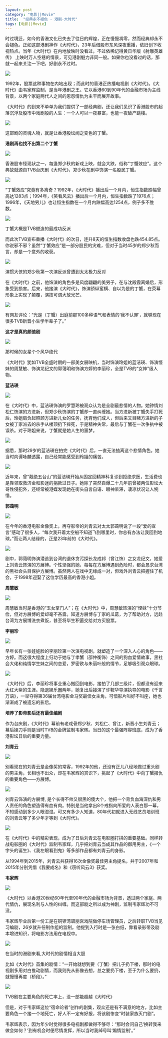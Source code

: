 ```yaml
---
layout: post
category: "电影||Movie"
title:  "经典永不褪色 - 港剧·大时代"
tags: [电影||Movie] 
---
```

 时过境迁，如今的香港文化已失去了往日的辉煌，正在慢慢凋零，然而经典却永不会褪色。正如这部港剧神作《大时代》，23年后借股市东风深夜重播，依旧创下收视热点。当年《大时代》在内地放映时没看过，不过依稀记得黄日华版《射雕英雄传》 上映时万人空巷的情景，可见港剧魅力非同一般。如果你也没看过的话，那就一起来关注一下吧，好剧永不过时。    
<p>
	<strong><img src="http://ww4.sinaimg.cn/mw690/4df62ff3gw1es4rd4ilqyj20d30fewhb.jpg" /></strong> 
</p>

<p>
	1992年，股票这种事物在内地出现；而此时的香港正热播电视剧《大时代》。《大时代》由韦家辉监制，是当年港剧之王。它以香港60到90年代的金融市场为主线背景，以两个家庭两代人之间的恩怨情仇为主干而展开故事。
</p>
<p>
	《大时代》的到来不单单为我们提供了一部经典剧，还让我们见识了香港股市的起落沉浮及股市中戏剧般的人生：一个人可以一夜暴富，也能一夜破产跳楼。
</p>
<p>
	<strong><img src="http://p2.pstatp.com/large/3547/4522478023" /></strong> 
</p>
<p>
	这部剧的灵魂人物，就是让香港股坛闻之变色的丁蟹。
</p>
<p>
	<strong>港剧再也找不出第二个丁蟹</strong> 
</p>
<p>
	<img src="http://p3.pstatp.com/large/3547/4522350455" /> 
</p>
<p>
	香港股市怪现状之一，每逢郑少秋的新戏上映，就会大跌，俗称“丁蟹效应”。这个典故就源自TVB台庆剧《大时代》，郑少秋在剧中饰演一名股民丁蟹。
</p>
<p>
	<img src="http://p2.pstatp.com/large/3546/4845924807" /> 
</p>
<p>
	“丁蟹效应”究竟有多离奇？1992年，《大时代》播出后一个月内，恒生指数跌幅曾高达1283点；1994年，《笑看风云》播出后一个月内，恒生指数跌了1976点；1996年，《天地男儿》也让恒生指数在一个月内跌幅高达1254点，例子多不胜数。
</p>
<p>
	<img src="http://p3.pstatp.com/large/3551/3745406676" /> 
</p>
<p>
	丁蟹大概是TVB塑造的最成功反派
</p>
<p>
	而此次TVB宣布重播《大时代》的次日，连升8天的恒生指数收盘也跌454.85点。你说邪不邪？虽然“丁蟹效应”是一部分股民的灾难，但对于当时45岁的郑少秋而言，却是一个意外的收获。
</p>
<p>
	<img src="http://p2.pstatp.com/large/3550/4269222928" /> 
</p>
<p>
	演惯大侠的郑少秋第一次演反派曾遭到太太极力反对
</p>
<p>
	在《大时代》之前，他饰演的角色多是风度翩翩的美男子，在与沈殿霞离婚后，形象受到损害。后来，他接演《大时代》，饰演骄纵蛮横、自以为是的丁蟹，在荧幕形象上实现了颠覆，演技可谓大放光芒。
</p>
<p>
	<img src="http://p2.pstatp.com/large/3546/4845958043" /> 
</p>
<p>
	有网友评论：“光是（丁蟹）出庭前那100多种语气和表情的‘我不认罪’，就够现在很多TVB新晋小生学半辈子了。”
</p>
<p>
	<strong>这才是真的颜值剧</strong> 
</p>
<p>
	<img src="http://p1.pstatp.com/large/3550/4269255733" /> 
</p>
<p>
	那时候的女星个个风华绝代
</p>
<p>
	《大时代》犹如TVB全盛时期的一部美女展映机，当时饰演玲姐的蓝洁瑛、饰演悭妹的周慧敏、饰演龙纪文的郭蔼明和饰演方婷的李丽珍，全是TVB的“女神”级人物。
</p>
<p>
	<strong>蓝洁瑛</strong> 
</p>
<p>
	<img src="http://p2.pstatp.com/large/3551/3745459557" /> 
</p>
<p>
	在《大时代》中，蓝洁瑛饰演的罗慧玲被观众认为是全剧最悲情的人物。她钟情刘松仁饰演的方进新，但郑少秋饰演的丁蟹却一直纠缠她。当方进新被丁蟹失手打死后，玲姐肩负起照顾方进新儿女的任务，抚育他们成人，但后来又目睹方进新的子女被丁家派去的杀手从楼顶扔下摔死，于是精神失常，最后与丁蟹在一次争执中被误杀。对于玲姐来说，丁蟹就是她人生的噩梦。
</p>
<p>
	<img src="http://p3.pstatp.com/large/3544/5420708964" /> 
</p>
<p>
	据悉，那时29岁的蓝洁瑛在拍完《大时代》后，一直无法抽离这个悲情角色。她当时向谭咏麟透露，自己经常能感受到玲姐的痛苦。
</p>
<p>
	<img src="http://p2.pstatp.com/large/3548/4491759980" /> 
</p>
<p>
	近年来，曾“靓绝五台山”的蓝洁瑛开始从固定回精神科复诊到拒绝求医，生活费也是靠领取救济金和影迷的捐款过日子。她除了突然自爆二十几年前曾被两位影坛大哥性侵犯外，还经常被港媒发现她在街头自言自语、眼神呆滞，凄凉状况让人惋惜。
</p>
<p>
	<strong>郭蔼明</strong> 
</p>
<p>
	<img src="http://p2.pstatp.com/large/3544/5420783023" /> 
</p>
<p>
	在今年的香港电影金像奖上，再夺影帝的刘青云对太太郭蔼明说了一段“爱的宣言”感动了很多人，“每次我开着太空船不知道飞到哪里时，你总有办法让我回到地球。”而让两人结缘的，正是23年前的《大时代》。
</p>
<p>
	<img src="http://p3.pstatp.com/large/3550/4269371868" /> 
</p>
<p>
	剧中，郭蔼明饰演潜逃到台湾的退休贪污探长龙成邦（曾江饰）之女龙纪文，她爱上刘青云饰演的方展博。个性坚强的她，每每在方展博遇到危险时，都会恳求台湾的黑社会头目保护方展博。虽然两人在戏中无缘成一对，但戏外刘青云把握住了机会，于1998年迎娶了这位学历最高的香港小姐。
</p>
<p>
	<strong>周慧敏</strong> 
</p>
<p>
	<img src="http://p2.pstatp.com/large/3548/4491921106" /> 
</p>
<p>
	周慧敏当时是香港的“玉女掌门人”；在《大时代》中，周慧敏饰演的“悭妹”十分节俭，但对方展博的爱却毫不吝啬。知道方展博与丁家的瓜葛，为了帮助对方，远赴台湾为方展博洗衣煮饭，甚至将毕生积蓄交给对方买股票。
</p>
<p>
	<strong>李丽珍</strong> 
</p>
<p>
	<img src="http://p3.pstatp.com/large/3544/5420841418" /> 
</p>
<p>
	早年长有一张娃娃脸的李丽珍第一次演电视剧，就塑造了一个深入人心的角色——方婷。而这很大程度上归功于她与丁孝蟹（邵仲衡饰）之间的狗血爱情故事，黑社会大佬和纯情学生妹之间的恋爱，罗密欧与朱丽叶般的情节，足够吸引观众眼球。
</p>
<p>
	<img src="http://p2.pstatp.com/large/3551/3745502789" /> 
</p>
<p>
	《大时代》后，李丽珍将事业重心搬回到电影，接拍了几部三级片，但都没有迎来大红大紫的生涯。隐退娱乐圈两年，她复出后接演了许鞍华导演执导的电影《千言万语》，一举夺得第36届台湾电影金马奖最佳女主角，可惜影片叫好不叫座，她也渐渐成了被遗忘的影后。
</p>
<p>
	<strong>培养了影帝影后还有最佳编剧</strong> 
</p>
<p>
	作为台庆剧，《大时代》幕前有老戏骨郑少秋、刘松仁、曾江，新晋小生刘青云；幕后操刀手则是当时TVB的金牌监制韦家辉。当日的这个最强阵容班底，成为了香港影坛日后的重要力量。
</p>
<p>
	<strong>刘青云</strong> 
</p>
<p>
	<img src="http://p3.pstatp.com/large/3544/5420990866" /> 
</p>
<p>
	别看现在的刘青云是金像奖的常客，1992年的他，还没有正儿八经地做过重头剧的男主角，长相也不出众，却在韦家辉的赏识下，挑起了《大时代》中向丁蟹报仇的重要角色——方展博。
</p>
<p>
	<img src="http://p3.pstatp.com/large/3551/3745530336" /> 
</p>
<p>
	刘青云饰演的方展博, 是个长得不帅又很黑的傻大个，他把一个背负血海深仇和男人责任的角色塑造得有血有肉。特别是当他拿出8个戒指向所爱的人表白那一幕，不知感动到多少人眼湿湿。可又有多少人知道，80年代初就进入无线艺员培训班的刘青云等了多少年才等到《大时代》。
</p>
<p>
	<img src="http://p2.pstatp.com/large/3551/3745578485" /> 
</p>
<p>
	在《大时代》中的精彩表现，成为了日后刘青云在电影圈打拼的重要基础。同样转战电影圈的《大时代》监制韦家辉，几乎把刘青云当成其作品的御用男主，《一个字头的诞生》、《我左眼看到鬼》等多部作品都有刘青云的身影。
</p>
<p>
	从1994年到2015年，刘青云共获得16次金像奖最佳男主角提名，并于2007年和2015年分别凭借《我要成名》和《窃听风云3》获奖。
</p>
<p>
	<strong>韦家辉</strong> 
</p>
<p>
	<img src="http://p2.pstatp.com/large/3544/5420889547" /> 
</p>
<p>
	《大时代》以香港20世纪60年代至90年代的金融市场为背景，透过两个家庭、两代情仇，展现名利与人性的纠缠。而这部剧之所以成为神剧，监制韦家辉功不可没。
</p>
<p>
	韦家辉毕业后第一份工是在铜锣湾碧丽宫戏院做停车场管理员，之后转职TVB当见习编剧，26岁就升任制作组的监制。他提到入行时是一张白纸，靠看录影带及剧本增进知识，将电影方法用在电视中。
</p>
<p>
	<img src="http://p3.pstatp.com/large/3548/4492024323" /> 
</p>
<p>
	在当时的港剧来看,大时代的剧情相当大胆
</p>
<p>
	比如《大时代》首集的剧情：“一开始就想到要（丁蟹）把儿子扔下楼，那时的电视剧多用对白推动剧情，而我则先从影像去想，总之要扔下楼，至于为什么要扔，就慢慢再度（桥段）。”
</p>
<p>
	<img src="http://p2.pstatp.com/large/3548/4492071552" /> 
</p>
<p>
	TVB剧在主要角色的死亡率上，没一部能超越《大时代》
</p>
<p>
	但是，对于韦家辉这位“宿命论者”创作的剧集，观众还是有不满意的地方。比如主要角色一个接一个地死亡，好人不一定有好报，将该剧惨变“时装家族灭门剧”。
</p>
<p>
	韦家辉表示，因为年少时觉得很多电视剧都做得不够尽：“那时会问自己‘换转我来做会如何？’到有机会时便尽情发挥，所以当时我绰号叫‘煽情监制’。”
</p>

